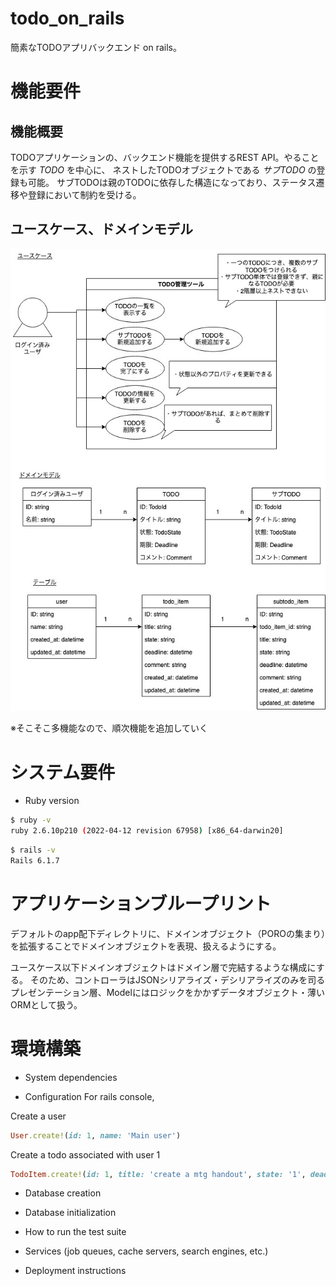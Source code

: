 # todo_on_rails

簡素なTODOアプリバックエンド on rails。

# 機能要件
## 機能概要
TODOアプリケーションの、バックエンド機能を提供するREST API。やることを示す *TODO* を中心に、
ネストしたTODOオブジェクトである *サブTODO* の登録も可能。 サブTODOは親のTODOに依存した構造になっており、ステータス遷移や登録において制約を受ける。

## ユースケース、ドメインモデル
![usecase](docs/TODOアプリ_ユーザあり.jpg)

※そこそこ多機能なので、順次機能を追加していく

# システム要件
* Ruby version
```bash
$ ruby -v
ruby 2.6.10p210 (2022-04-12 revision 67958) [x86_64-darwin20]
```

```bash
$ rails -v
Rails 6.1.7
```

# アプリケーションブループリント
デフォルトのapp配下ディレクトリに、ドメインオブジェクト（POROの集まり）を拡張することでドメインオブジェクトを表現、扱えるようにする。

ユースケース以下ドメインオブジェクトはドメイン層で完結するような構成にする。
そのため、コントローラはJSONシリアライズ・デシリアライズのみを司るプレゼンテーション層、Modelにはロジックをかかずデータオブジェクト・薄いORMとして扱う。

# 環境構築
* System dependencies

* Configuration
For rails console, 

Create a user
```ruby
User.create!(id: 1, name: 'Main user')
```

Create a todo associated with user 1
```ruby
TodoItem.create!(id: 1, title: 'create a mtg handout', state: '1', deadline: 7.days.after, user_id: 1)
```

* Database creation

* Database initialization

* How to run the test suite

* Services (job queues, cache servers, search engines, etc.)

* Deployment instructions

